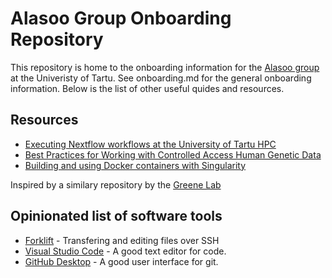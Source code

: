 # Alasoo Group Onboarding Repository
This repository is home to the onboarding information for the [Alasoo group](https://kauralasoo.github.io/) at the Univeristy of Tartu. See onboarding.md for the general onboarding information. Below is the list of other useful quides and resources.

## Resources

* [Executing Nextflow workflows at the University of Tartu HPC](resources/nextflow.md)
* [Best Practices for Working with Controlled Access Human Genetic Data](resources/controlled_access_data.md)
* [Building and using Docker containers with Singularity](resources/building_containers.md)

Inspired by a similary repository by the [Greene Lab](https://github.com/greenelab/onboarding)

## Opinionated list of software tools

* [Forklift](https://binarynights.com/) - Transfering and editing files over SSH
* [Visual Studio Code](https://code.visualstudio.com/) - A good text editor for code.
* [GitHub Desktop](https://desktop.github.com/) - A good user interface for git.
